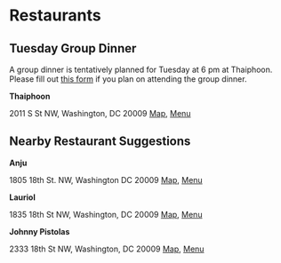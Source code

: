 # Restaurants 

## Tuesday Group Dinner 

A group dinner is tentatively planned for Tuesday at 6 pm at Thaiphoon. Please fill out [this form](https://forms.gle/eg56LViZkUfBWvXv7) if you plan on attending the group dinner. 

**Thaiphoon**

2011 S St NW, Washington, DC 20009
[Map](https://www.google.com/maps/place/Thaiphoon/@38.9143402,-77.0454463,15z/data=!4m2!3m1!1s0x0:0x855eaeb8508c46d?sa=X&ved=2ahUKEwi_hMXdgt76AhVhMjQIHUglBRwQ_BJ6BAhgEAU),
[Menu](https://www.thaiphoondupont.com/menus/)

## Nearby Restaurant Suggestions

**Anju**

1805 18th St. NW, Washington DC 20009
[Map](https://www.google.com/maps/place/Anju/@38.9143826,-77.0436445,17z/data=!3m2!4b1!5s0x89b7b7c456d5f467:0x648b97e6a0bb4208!4m5!3m4!1s0x89b7b7bd0d618fb7:0xd0048ad884ba1b83!8m2!3d38.9143826!4d-77.0414505),
[Menu](https://www.anjurestaurant.com/dine-in)


**Lauriol**

1835 18th St NW, Washington, DC 20009
[Map](https://www.google.com/maps/place/Lauriol+Plaza/@38.9152917,-77.0436242,17z/data=!3m1!4b1!4m5!3m4!1s0x89b7b7c4e4d32621:0xe06947ced799866d!8m2!3d38.9152917!4d-77.0414302),
[Menu](https://www.lauriolplaza.com/online-ordering/lauriol-plaza/menu)

**Johnny Pistolas**

2333 18th St NW, Washington, DC 20009
[Map](https://www.google.com/maps/place/Johnny+Pistolas/@38.92048,-77.0438867,17z/data=!3m1!4b1!4m5!3m4!1s0x89b7b7dbb21f8cf5:0xdaa4d68cd774cb4d!8m2!3d38.92048!4d-77.0416927),
[Menu](https://johnnypistolas.com/new-page-1)

